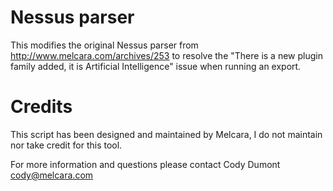 # Nessus parser

This modifies the original Nessus parser from http://www.melcara.com/archives/253 to resolve the "There is a new plugin family added, it is Artificial Intelligence" issue when running an export.

# Credits
This script has been designed and maintained by Melcara, I do not maintain nor take credit for this tool.

For more information and questions please contact Cody Dumont cody@melcara.com
